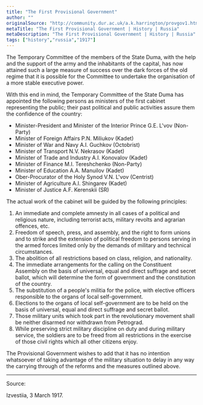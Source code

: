 ```yaml
---
title: "The First Provisional Government"
author: ""
originalSource: "http://community.dur.ac.uk/a.k.harrington/provgov1.html"
metaTitle: "The First Provisional Government | History | Russia"
metaDescription: "The First Provisional Government | History | Russia"
tags: ["history","russia","1917"]
---
```


The Temporary Committee of the members of the State Duma, with the help and the support of the army and the inhabitants of the capital, has now attained such a large measure of success over the dark forces of the old regime that it is possible for the Committee to undertake the organisation of a more stable executive power.

With this end in mind, the Temporary Committee of the State Duma has appointed the following persons as ministers of the first cabinet representing the public; their past political and public activities assure them the confidence of the country:

* Minister-President and Minister of the Interior Prince G.E. L'vov (Non-Party)
* Minister of Foreign Affairs P.N. Miliukov (Kadet)
* Minister of War and Navy A.I. Guchkov (Octobrist)
* Minister of Transport N.V. Nekrasov (Kadet)
* Minister of Trade and Industry A.I. Konovalov (Kadet)
* Minister of Finance M.I. Tereshchenko (Non-Party)
* Minister of Education A.A. Manuilov (Kadet)
* Ober-Procurator of the Holy Synod V.N. L'vov (Centrist)
* Minister of Agriculture A.I. Shingarev (Kadet)
* Minister of Justice A.F. Kerenskii (SR) 

The actual work of the cabinet will be guided by the following principles:

1. An immediate and complete amnesty in all cases of a political and religious nature, including terrorist acts, military revolts and agrarian offences, etc.
2. Freedom of speech, press, and assembly, and the right to form unions and to strike and the extension of political freedom to persons serving in the armed forces limited only by the demands of military and technical circumstances.
3. The abolition of all restrictions based on class, religion, and nationality.
4. The immediate arrangements for the calling on the Constituent Assembly on the basis of universal, equal and direct suffrage and secret ballot, which will determine the form of government and the constitution of the country.
5. The substitution of a people's militia for the police, with elective officers responsible to the organs of local self-government.
6. Elections to the organs of local self-government are to be held on the basis of universal, equal and direct suffrage and secret ballot.
7. Those military units which took part in the revolutionary movement shall be neither disarmed nor withdrawn from Petrograd.
8. While preserving strict military discipline on duty and during military service, the soldiers are to be freed from all restrictions in the exercise of those civil rights which all other citizens enjoy. 

The Provisional Government wishes to add that it has no intention whatsoever of taking advantage of the military situation to delay in any way the carrying through of the reforms and the measures outlined above.

---

Source:  

Izvestiia, 3 March 1917.
